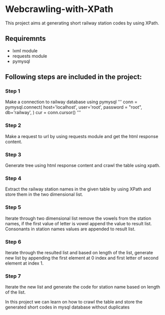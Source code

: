# Webcrawling-with-XPath

This project aims at generating short railway station codes by using XPath.

## Requiremnts
- lxml module
- requests module
- pymysql

## Following steps are included in the project:

### Step 1
Make a connection to railway database using pymysql
'''
conn = pymysql.connect(
        host='localhost',
        user='root',
        password = "root",
        db='railway',
        )
cur = conn.cursor()
'''

### Step 2
Make a request to url by using requests module and get the html response content.

### Step 3
Generate tree using html response content and crawl the table using xpath.

### Step 4
Extract the railway station names in the given table by using XPath and store them in the two dimensional list.

### Step 5
Iterate through two dimensional list remove the vowels from the station names, if the first value of letter is vowel
append the value to result list. Consonants in station names values are appended to result list.

### Step 6
Iterate through the resulted list and based on length of the list, generate new list by appending the first element at 0 index and first letter of second element at index 1.

### Step 7
Iterate the new list and  generate the code for station name based on length of the list.

In this project we can learn on how to crawl the table and store the generated short codes in mysql database without duplicates
